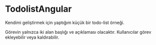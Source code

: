 # TodolistAngular
 Kendimi geliştirmek için yaptığım küçük bir todo-list örneği. 
 
Görevin yalnızca iki alan başlığı ve açıklaması olacaktır. Kullanıcılar görev ekleyebilir veya kaldırabilir.











